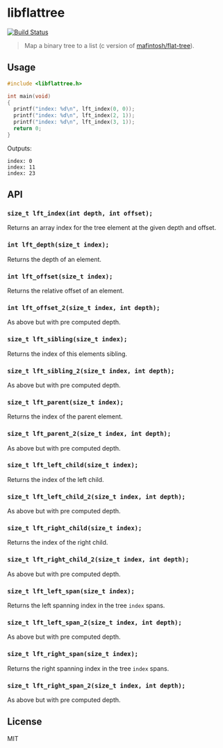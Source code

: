 # libflattree

[![Build Status](https://travis-ci.org/ralphtheninja/libflattree.svg?branch=master)](https://travis-ci.org/ralphtheninja/libflattree)

> Map a binary tree to a list (c version of [mafintosh/flat-tree]).

## Usage

```c
#include <libflattree.h>

int main(void)
{
  printf("index: %d\n", lft_index(0, 0));
  printf("index: %d\n", lft_index(2, 1));
  printf("index: %d\n", lft_index(3, 1));
  return 0;
}
```

Outputs:

```
index: 0
index: 11
index: 23
```

## API

### `size_t lft_index(int depth, int offset);`

Returns an array index for the tree element at the given depth and offset.

### `int lft_depth(size_t index);`

Returns the depth of an element.

### `int lft_offset(size_t index);`

Returns the relative offset of an element.

### `int lft_offset_2(size_t index, int depth);`

As above but with pre computed depth.

### `size_t lft_sibling(size_t index);`

Returns the index of this elements sibling.

### `size_t lft_sibling_2(size_t index, int depth);`

As above but with pre computed depth.

### `size_t lft_parent(size_t index);`

Returns the index of the parent element.

### `size_t lft_parent_2(size_t index, int depth);`

As above but with pre computed depth.

### `size_t lft_left_child(size_t index);`

Returns the index of the left child.

### `size_t lft_left_child_2(size_t index, int depth);`

As above but with pre computed depth.

### `size_t lft_right_child(size_t index);`

Returns the index of the right child.

### `size_t lft_right_child_2(size_t index, int depth);`

As above but with pre computed depth.

### `size_t lft_left_span(size_t index);`

Returns the left spanning index in the tree `index` spans.

### `size_t lft_left_span_2(size_t index, int depth);`

As above but with pre computed depth.

### `size_t lft_right_span(size_t index);`

Returns the right spanning index in the tree `index` spans.

### `size_t lft_right_span_2(size_t index, int depth);`

As above but with pre computed depth.

## License

MIT

[mafintosh/flat-tree]: https://github.com/mafintosh/flat-tree
